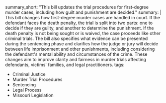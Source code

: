 summary_short: "This bill updates the trial procedures for first-degree murder cases, including how guilt and punishment are decided."
summary: |
  This bill changes how first-degree murder cases are handled in court. If the defendant faces the death penalty, the trial is split into two parts: one to decide if they are guilty, and another to determine the punishment. If the death penalty is not being sought or is waived, the case proceeds like other criminal trials. The bill also specifies what evidence can be presented during the sentencing phase and clarifies how the judge or jury will decide between life imprisonment and other punishments, including considering the defendant's mental ability and circumstances of the crime. These changes aim to improve clarity and fairness in murder trials affecting defendants, victims' families, and legal practitioners.
tags:
  - Criminal Justice
  - Murder Trial Procedures
  - Sentencing
  - Legal Process
  - Missouri Legislation
